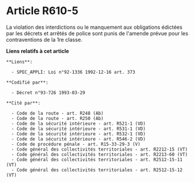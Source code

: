 # Article R610-5

La violation des interdictions ou le manquement aux obligations édictées par les décrets et arrêtés de police sont punis de
l'amende prévue pour les contraventions de la 1re classe.

**Liens relatifs à cet article**

	**Liens**:

	  - SPEC_APPLI: Loi n°92-1336 1992-12-16 art. 373

	**Codifié par**:

	  - Décret n°93-726 1993-03-29

	**Cité par**:

	  - Code de la route - art. R248 (Ab)
	  - Code de la route - art. R250 (Ab)
	  - Code de la sécurité intérieure - art. R521-1 (VD)
	  - Code de la sécurité intérieure - art. R531-1 (VD)
	  - Code de la sécurité intérieure - art. R532-1 (VD)
	  - Code de la sécurité intérieure - art. R546-2 (VD)
	  - Code de procédure pénale - art. R15-33-29-3 (V)
	  - Code général des collectivités territoriales - art. R2212-15 (VT)
	  - Code général des collectivités territoriales - art. R2213-60 (VT)
	  - Code général des collectivités territoriales - art. R2512-15-11 (VT)
	  - Code général des collectivités territoriales - art. R2512-15-12 (VT)
